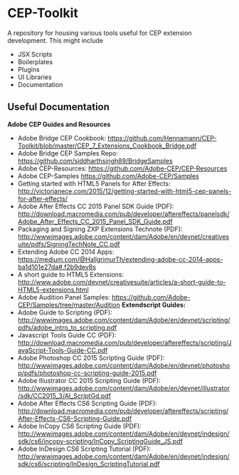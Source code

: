 # CEP-Toolkit
A repository for housing various tools useful for CEP extension development. This might include
- JSX Scripts
- Boilerplates
- Plugins
- UI Libraries
- Documentation

## Useful Documentation
**Adobe CEP Guides and Resources**
- Adobe Bridge CEP Cookbook: https://github.com/Hennamann/CEP-Toolkit/blob/master/CEP_7_Extensions_Cookbook_Bridge.pdf
- Adobe Bridge CEP Samples Repo: https://github.com/siddharthsingh89/BridgeSamples
- Adobe CEP-Resources: https://github.com/Adobe-CEP/CEP-Resources 
- Adobe CEP-Samples https://github.com/Adobe-CEP/Samples
- Getting started with HTML5 Panels for After Effects: http://victorianece.com/2015/12/getting-started-with-html5-cep-panels-for-after-effects/
- Adobe After Effects CC 2015 Panel SDK Guide (PDF): http://download.macromedia.com/pub/developer/aftereffects/panelsdk/Adobe_After_Effects_CC_2015_Panel_SDK_Guide.pdf
- Packaging and Signing ZXP Extensions Technote (PDF): http://wwwimages.adobe.com/content/dam/Adobe/en/devnet/creativesuite/pdfs/SigningTechNote_CC.pdf
- Extending Adobe CC 2014 Apps: https://medium.com/@HallgrimurTh/extending-adobe-cc-2014-apps-ba1d101e27da#.f2b9dev8s
- A short guide to HTML5 Extensions: http://www.adobe.com/devnet/creativesuite/articles/a-short-guide-to-HTML5-extensions.html
- Adobe Audition Panel Samples: https://github.com/Adobe-CEP/Samples/tree/master/Audition 
**Extendscript Guides:**
- Adobe Guide to Scripting (PDF): http://wwwimages.adobe.com/content/dam/Adobe/en/devnet/scripting/pdfs/adobe_intro_to_scripting.pdf
- Javascript Tools Guide CC (PDF): http://download.macromedia.com/pub/developer/aftereffects/scripting/JavaScript-Tools-Guide-CC.pdf
- Adobe Photoshop CC 2015 Scripting Guide (PDF): http://wwwimages.adobe.com/content/dam/Adobe/en/devnet/photoshop/pdfs/photoshop-cc-scripting-guide-2015.pdf
- Adobe Illustrator CC 2015 Scripting Guide (PDF): http://wwwimages.adobe.com/content/dam/Adobe/en/devnet/illustrator/sdk/CC2015_3/AI_ScriptGd.pdf
- Adobe After Effects CS6 Scripting Guide (PDF):
http://download.macromedia.com/pub/developer/aftereffects/scripting/After-Effects-CS6-Scripting-Guide.pdf 
- Adobe InCopy CS6 Scripting Guide (PDF): http://wwwimages.adobe.com/content/dam/Adobe/en/devnet/indesign/sdk/cs6/incopy-scripting/InCopy_ScriptingGuide_JS.pdf
- Adobe InDesign CS6 Scripting Tutorial (PDF): http://wwwimages.adobe.com/content/dam/Adobe/en/devnet/indesign/sdk/cs6/scripting/InDesign_ScriptingTutorial.pdf
